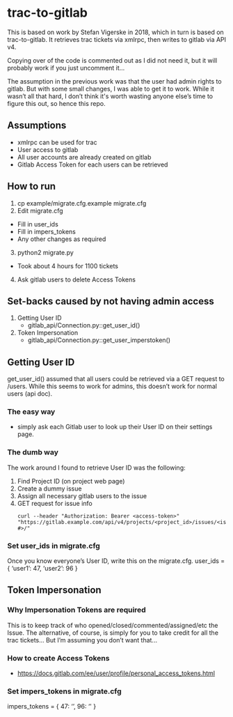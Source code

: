 # trac-to-gitlab

This is based on work by Stefan Vigerske in 2018, which in turn is based on trac-to-gitlab. 
It retrieves trac tickets via xmlrpc, then writes to gitlab via API v4.

Copying over of the code is commented out as I did not need it, but it will probably work if you just uncomment it...

The assumption in the previous work was that the user had admin rights to gitlab.
But with some small changes, I was able to get it to work.
While it wasn’t all that hard, I don’t think it's worth wasting anyone else’s time to figure this out, so hence this repo.

## Assumptions
* xmlrpc can be used for trac
* User access to gitlab
* All user accounts are already created on gitlab
* Gitlab Access Token for each users can be retrieved

## How to run
1. cp example/migrate.cfg.example migrate.cfg
2. Edit migrate.cfg
 * Fill in user_ids
 * Fill in impers_tokens
 * Any other changes as required
3. python2 migrate.py
 * Took about 4 hours for 1100 tickets
4. Ask gitlab users to delete Access Tokens

## Set-backs caused by not having admin access
1. Getting User ID
    * gitlab_api/Connection.py::get_user_id()
2. Token Impersonation
    * gitlab_api/Connection.py::get_user_imperstoken()

## Getting User ID
get_user_id() assumed that all users could be retrieved via a GET request to /users. While this seems to work for admins, this doesn’t work for normal users (api doc).

### The easy way
 * simply ask each Gitlab user to look up their User ID on their settings page.

### The dumb way
The work around I found to retrieve User ID was the following:
1. Find Project ID (on project web page)
2. Create a dummy issue
3. Assign all necessary gitlab users to the issue
4. GET request for issue info
    ```
    curl --header "Authorization: Bearer <access-token>" "https://gitlab.example.com/api/v4/projects/<project_id>/issues/<issue #>/"
    ```

### Set user_ids in migrate.cfg
Once you know everyone’s User ID, write this on the migrate.cfg.
user_ids = {
    ‘user1’: 47,
    ‘user2’: 96
}

## Token Impersonation

### Why Impersonation Tokens are required
This is to keep track of who opened/closed/commented/assigned/etc the Issue. 
The alternative, of course, is simply for you to take credit for all the trac tickets… But I’m assuming you don’t want that...

### How to create Access Tokens
 * https://docs.gitlab.com/ee/user/profile/personal_access_tokens.html

### Set impers_tokens in migrate.cfg

impers_tokens = {
    47: ‘<access token for user1>’,
    96: ‘<access token for user2>'
}
